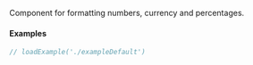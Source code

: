 Component for formatting numbers, currency and percentages.

#### Examples

```jsx
// loadExample('./exampleDefault')
```
